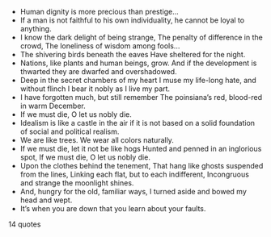  - Human dignity is more precious than prestige...
 - If a man is not faithful to his own individuality, he cannot be loyal to anything.
 - I know the dark delight of being strange, The penalty of difference in the crowd, The loneliness of wisdom among fools...
 - The shivering birds beneath the eaves Have sheltered for the night.
 - Nations, like plants and human beings, grow. And if the development is thwarted they are dwarfed and overshadowed.
 - Deep in the secret chambers of my heart I muse my life-long hate, and without flinch I bear it nobly as I live my part.
 - I have forgotten much, but still remember The poinsiana’s red, blood-red in warm December.
 - If we must die, O let us nobly die.
 - Idealism is like a castle in the air if it is not based on a solid foundation of social and political realism.
 - We are like trees. We wear all colors naturally.
 - If we must die, let it not be like hogs Hunted and penned in an inglorious spot, If we must die, O let us nobly die.
 - Upon the clothes behind the tenement, That hang like ghosts suspended from the lines, Linking each flat, but to each indifferent, Incongruous and strange the moonlight shines.
 - And, hungry for the old, familiar ways, I turned aside and bowed my head and wept.
 - It’s when you are down that you learn about your faults.

14 quotes